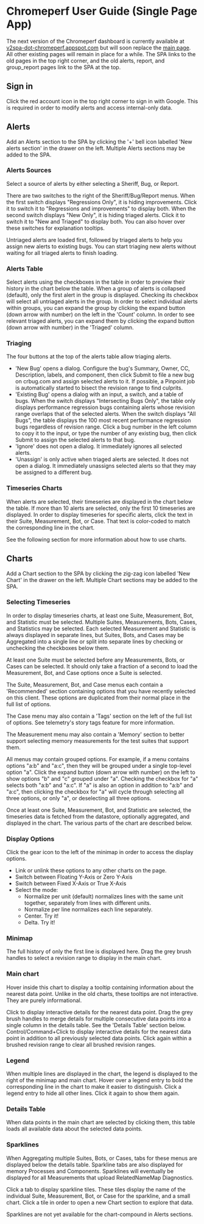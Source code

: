 # Chromeperf User Guide (Single Page App)

The next version of the Chromeperf dashboard is currently available at
[v2spa-dot-chromeperf.appspot.com](https://v2spa-dot-chromeperf.appspot.com) but
will soon replace the [main page](https://chromeperf.appspot.com).
All other existing pages will remain in place for a while. The SPA links to the
old pages in the top right corner, and the old alerts, report, and group_report
pages link to the SPA at the top.

## Sign in

Click the red account icon in the top right corner to sign in with Google.
This is required in order to modify alerts and access internal-only data.

## Alerts

Add an Alerts section to the SPA by clicking the '+' bell icon labelled 'New
alerts section' in the drawer on the left. Multiple Alerts sections may be
added to the SPA.

### Alerts Sources

Select a source of alerts by either selecting a Sheriff, Bug, or Report.

There are two switches to the right of the Sheriff/Bug/Report menus.
When the first switch displays "Regressions Only", it is hiding
improvements. Click it to switch it to "Regressions and improvements" to display
both.
When the second switch displays "New Only", it is hiding triaged alerts. Click
it to switch it to "New and Triaged" to display both.
You can also hover over these switches for explanation tooltips.

Untriaged alerts are loaded first, followed by triaged alerts to help you assign
new alerts to existing bugs.
You can start triaging new alerts without waiting for all triaged alerts to
finish loading.

### Alerts Table

Select alerts using the checkboxes in the table in order to preview their
history in the chart below the table. When a group of alerts is collapsed
(default), only the first alert in the group is displayed. Checking its checkbox
will select all untriaged alerts in the group. In order to select individual
alerts within groups, you can expand the group by clicking the expand button
(down arrow with number) on the left in the 'Count' column. In order to see
relevant triaged alerts, you can expand them by clicking the expand button (down
arrow with number) in the 'Triaged' column.

### Triaging

The four buttons at the top of the alerts table allow triaging alerts.
 * 'New Bug' opens a dialog. Configure the bug's Summary, Owner, CC,
   Description, labels, and component, then click Submit to file a new bug on
   crbug.com and assign selected alerts to it. If possible, a Pinpoint job is
   automatically started to bisect the revision range to find culprits.
 * 'Existing Bug' opens a dialog with an input, a switch, and a table of bugs.
   When the switch displays "Intersecting Bugs Only", the table only displays
   performance regression bugs containing alerts whose revision range overlaps
   that of the selected alerts. When the switch displays "All Bugs", the table
   displays the 100 most recent performance regression bugs regardless of
   revision range. Click a bug number in the left column to copy it to the
   input, or type the number of any existing bug, then click Submit to assign
   the selected alerts to that bug.
 * 'Ignore' does not open a dialog. It immediately ignores all selected alerts.
 * 'Unassign' is only active when triaged alerts are selected. It does not open
   a dialog. It immediately unassigns selected alerts so that they may be
   assigned to a different bug.

### Timeseries Charts

When alerts are selected, their timeseries are displayed in the chart below the
table. If more than 10 alerts are selected, only the first 10 timeseries are
displayed. In order to display timeseries for specific alerts, click the text in
their Suite, Measurement, Bot, or Case. That text is color-coded to match the
corresponding line in the chart.

See the following section for more information about how to use charts.

## Charts

Add a Chart section to the SPA by clicking the zig-zag icon labelled 'New Chart'
in the drawer on the left. Multiple Chart sections may be added to the SPA.

### Selecting Timeseries

In order to display timeseries charts, at least one Suite, Measurement, Bot, and
Statistic must be selected. Multiple Suites, Measurements, Bots, Cases, and
Statistics may be selected. Each selected Measurement and Statistic is always
displayed in separate lines, but Suites, Bots, and Cases may be Aggregated into
a single line or split into separate lines by checking or unchecking the
checkboxes below them.

At least one Suite must be selected before any Measurements, Bots, or Cases can
be selected. It should only take a fraction of a second to load the Measurement,
Bot, and Case options once a Suite is selected.

The Suite, Measurement, Bot, and Case menus each contain a 'Recommended'
section containing options that you have recently selected on this client. These
options are duplicated from their normal place in the full list of options.

The Case menu may also contain a 'Tags' section on the left of the full list of
options. See telemetry's story tags feature for more information.

The Measurement menu may also contain a 'Memory' section to better support
selecting memory measurements for the test suites that support them.

All menus may contain grouped options. For example, if a menu contains options
"a:b" and "a:c", then they will be grouped under a single top-level option "a".
Click the expand button (down arrow with number) on the left to show options "b"
and "c" grouped under "a".
Checking the checkbox for "a" selects both "a:b" and "a:c".
If "a" is also an option in addition to "a:b" and "a:c", then clicking the
checkbox for "a" will cycle through selecting all three options, or only "a", or
deselecting all three options.

Once at least one Suite, Measurement, Bot, and Statistic are selected, the
timeseries data is fetched from the datastore, optionally aggregated, and
displayed in the chart. The various parts of the chart are described below.

### Display Options

Click the gear icon to the left of the minimap in order to access the display
options.

 * Link or unlink these options to any other charts on the page.
 * Switch between Floating Y-Axis or Zero Y-Axis
 * Switch between Fixed X-Axis or True X-Axis
 * Select the mode:
    * Normalize per unit (default) normalizes lines with the same unit together,
      separately from lines with different units.
    * Normalize per line normalizes each line separately.
    * Center. Try it!
    * Delta. Try it!

### Minimap

The full history of only the first line is displayed here. Drag the grey brush
handles to select a revision range to display in the main chart.

### Main chart

Hover inside this chart to display a tooltip containing information about the
nearest data point. Unlike in the old charts, these tooltips are not
interactive. They are purely informational.

Click to display interactive details for the nearest data point.
Drag the grey brush handles to merge details for multiple consecutive data
points into a single column in the details table. See the 'Details Table'
section below.
Control/Command+Click to display interactive details for the nearest data point
in addition to all previously selected data points.
Click again within a brushed revision range to clear all brushed revision
ranges.

### Legend

When multiple lines are displayed in the chart, the legend is displayed to the
right of the minimap and main chart. Hover over a legend entry to bold the
corresponding line in the chart to make it easier to distinguish. Click a legend
entry to hide all other lines. Click it again to show them again.

### Details Table

When data points in the main chart are selected by clicking them, this table
loads all available data about the selected data points.

### Sparklines

When Aggregating multiple Suites, Bots, or Cases, tabs for these menus are
displayed below the details table. Sparkline tabs are also displayed for
memory Processes and Components. Sparklines will eventually be displayed for all
Measurements that upload RelatedNameMap Diagnostics.

Click a tab to display sparkline tiles. These tiles display the name of the
individual Suite, Measurement, Bot, or Case for the sparkline, and a small
chart.
Click a tile in order to open a new Chart section to explore that data.

Sparklines are not yet available for the chart-compound in Alerts sections.
